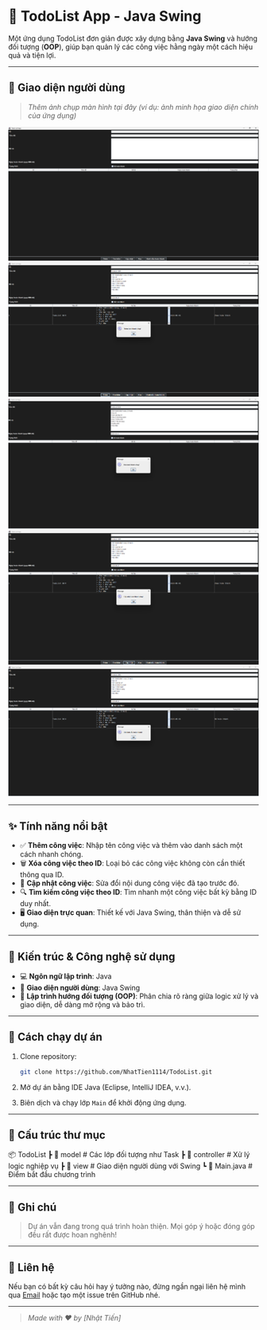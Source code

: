 # 📝 TodoList App - Java Swing

Một ứng dụng TodoList đơn giản được xây dựng bằng **Java Swing** và hướng đối tượng (**OOP**), giúp bạn quản lý các công việc hằng ngày một cách hiệu quả và tiện lợi.

---

## 📸 Giao diện người dùng

> _Thêm ảnh chụp màn hình tại đây (ví dụ: ảnh minh họa giao diện chính của ứng dụng)_

![Screenshot Placeholder](img/demo.png)
![Screenshot Placeholder](img/demo-add.png)
![Screenshot Placeholder](img/demo-remove.png)
![Screenshot Placeholder](img/demo-update.png)
![Screenshot Placeholder](img/demo-isCompleted.png)

---

## ✨ Tính năng nổi bật

- ✅ **Thêm công việc**: Nhập tên công việc và thêm vào danh sách một cách nhanh chóng.
- 🗑️ **Xóa công việc theo ID**: Loại bỏ các công việc không còn cần thiết thông qua ID.
- 📝 **Cập nhật công việc**: Sửa đổi nội dung công việc đã tạo trước đó.
- 🔍 **Tìm kiếm công việc theo ID**: Tìm nhanh một công việc bất kỳ bằng ID duy nhất.
- 🖥️ **Giao diện trực quan**: Thiết kế với Java Swing, thân thiện và dễ sử dụng.

---

## 🧠 Kiến trúc & Công nghệ sử dụng

- 💻 **Ngôn ngữ lập trình**: Java
- 🧱 **Giao diện người dùng**: Java Swing
- 🎯 **Lập trình hướng đối tượng (OOP)**: Phân chia rõ ràng giữa logic xử lý và giao diện, dễ dàng mở rộng và bảo trì.

---

## 🚀 Cách chạy dự án

1. Clone repository:
    ```bash
    git clone https://github.com/NhatTien1114/TodoList.git
    ```

2. Mở dự án bằng IDE Java (Eclipse, IntelliJ IDEA, v.v.).

3. Biên dịch và chạy lớp `Main` để khởi động ứng dụng.

---

## 📂 Cấu trúc thư mục

📦 TodoList ┣ 📂 model # Các lớp đối tượng như Task ┣ 📂 controller # Xử lý logic nghiệp vụ ┣ 📂 view # Giao diện người dùng với Swing ┗ 📜 Main.java # Điểm bắt đầu chương trình

---

## 📌 Ghi chú

> Dự án vẫn đang trong quá trình hoàn thiện. Mọi góp ý hoặc đóng góp đều rất được hoan nghênh!

---

## 📧 Liên hệ

Nếu bạn có bất kỳ câu hỏi hay ý tưởng nào, đừng ngần ngại liên hệ mình qua [Email](mailto:tongnguyennhattien140805@gmail.com) hoặc tạo một issue trên GitHub nhé.

---

> _Made with ❤️ by [Nhật Tiến]_
